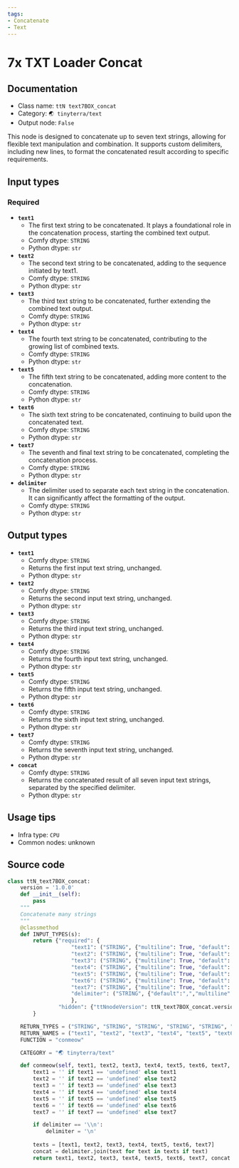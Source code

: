 ```yaml
---
tags:
- Concatenate
- Text
---
```


# 7x TXT Loader Concat
## Documentation
- Class name: `ttN text7BOX_concat`
- Category: `🌏 tinyterra/text`
- Output node: `False`

This node is designed to concatenate up to seven text strings, allowing for flexible text manipulation and combination. It supports custom delimiters, including new lines, to format the concatenated result according to specific requirements.
## Input types
### Required
- **`text1`**
    - The first text string to be concatenated. It plays a foundational role in the concatenation process, starting the combined text output.
    - Comfy dtype: `STRING`
    - Python dtype: `str`
- **`text2`**
    - The second text string to be concatenated, adding to the sequence initiated by text1.
    - Comfy dtype: `STRING`
    - Python dtype: `str`
- **`text3`**
    - The third text string to be concatenated, further extending the combined text output.
    - Comfy dtype: `STRING`
    - Python dtype: `str`
- **`text4`**
    - The fourth text string to be concatenated, contributing to the growing list of combined texts.
    - Comfy dtype: `STRING`
    - Python dtype: `str`
- **`text5`**
    - The fifth text string to be concatenated, adding more content to the concatenation.
    - Comfy dtype: `STRING`
    - Python dtype: `str`
- **`text6`**
    - The sixth text string to be concatenated, continuing to build upon the concatenated text.
    - Comfy dtype: `STRING`
    - Python dtype: `str`
- **`text7`**
    - The seventh and final text string to be concatenated, completing the concatenation process.
    - Comfy dtype: `STRING`
    - Python dtype: `str`
- **`delimiter`**
    - The delimiter used to separate each text string in the concatenation. It can significantly affect the formatting of the output.
    - Comfy dtype: `STRING`
    - Python dtype: `str`
## Output types
- **`text1`**
    - Comfy dtype: `STRING`
    - Returns the first input text string, unchanged.
    - Python dtype: `str`
- **`text2`**
    - Comfy dtype: `STRING`
    - Returns the second input text string, unchanged.
    - Python dtype: `str`
- **`text3`**
    - Comfy dtype: `STRING`
    - Returns the third input text string, unchanged.
    - Python dtype: `str`
- **`text4`**
    - Comfy dtype: `STRING`
    - Returns the fourth input text string, unchanged.
    - Python dtype: `str`
- **`text5`**
    - Comfy dtype: `STRING`
    - Returns the fifth input text string, unchanged.
    - Python dtype: `str`
- **`text6`**
    - Comfy dtype: `STRING`
    - Returns the sixth input text string, unchanged.
    - Python dtype: `str`
- **`text7`**
    - Comfy dtype: `STRING`
    - Returns the seventh input text string, unchanged.
    - Python dtype: `str`
- **`concat`**
    - Comfy dtype: `STRING`
    - Returns the concatenated result of all seven input text strings, separated by the specified delimiter.
    - Python dtype: `str`
## Usage tips
- Infra type: `CPU`
- Common nodes: unknown


## Source code
```python
class ttN_text7BOX_concat:
    version = '1.0.0'
    def __init__(self):
        pass
    """
    Concatenate many strings
    """
    @classmethod
    def INPUT_TYPES(s):
        return {"required": {
                    "text1": ("STRING", {"multiline": True, "default": '', "dynamicPrompts": True}),
                    "text2": ("STRING", {"multiline": True, "default": '', "dynamicPrompts": True}),
                    "text3": ("STRING", {"multiline": True, "default": '', "dynamicPrompts": True}),
                    "text4": ("STRING", {"multiline": True, "default": '', "dynamicPrompts": True}),
                    "text5": ("STRING", {"multiline": True, "default": '', "dynamicPrompts": True}),
                    "text6": ("STRING", {"multiline": True, "default": '', "dynamicPrompts": True}),
                    "text7": ("STRING", {"multiline": True, "default": '', "dynamicPrompts": True}),
                    "delimiter": ("STRING", {"default":",","multiline": False}),
                    },
                "hidden": {"ttNnodeVersion": ttN_text7BOX_concat.version},
        }

    RETURN_TYPES = ("STRING", "STRING", "STRING", "STRING", "STRING", "STRING", "STRING", "STRING",)
    RETURN_NAMES = ("text1", "text2", "text3", "text4", "text5", "text6", "text7", "concat",)
    FUNCTION = "conmeow"

    CATEGORY = "🌏 tinyterra/text"

    def conmeow(self, text1, text2, text3, text4, text5, text6, text7, delimiter):
        text1 = '' if text1 == 'undefined' else text1
        text2 = '' if text2 == 'undefined' else text2
        text3 = '' if text3 == 'undefined' else text3
        text4 = '' if text4 == 'undefined' else text4
        text5 = '' if text5 == 'undefined' else text5
        text6 = '' if text6 == 'undefined' else text6
        text7 = '' if text7 == 'undefined' else text7

        if delimiter == '\\n':
            delimiter = '\n'
            
        texts = [text1, text2, text3, text4, text5, text6, text7]        
        concat = delimiter.join(text for text in texts if text)
        return text1, text2, text3, text4, text5, text6, text7, concat

```
